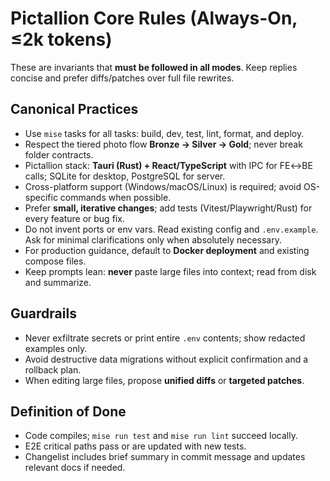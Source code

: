 # Pictallion Core Rules (Always-On, ≤2k tokens)

These are invariants that **must be followed in all modes**. Keep replies concise and prefer diffs/patches over full file rewrites.

## Canonical Practices
- Use `mise` tasks for all tasks: build, dev, test, lint, format, and deploy.
- Respect the tiered photo flow **Bronze → Silver → Gold**; never break folder contracts.
- Pictallion stack: **Tauri (Rust) + React/TypeScript** with IPC for FE↔BE calls; SQLite for desktop, PostgreSQL for server.
- Cross-platform support (Windows/macOS/Linux) is required; avoid OS-specific commands when possible.
- Prefer **small, iterative changes**; add tests (Vitest/Playwright/Rust) for every feature or bug fix.
- Do not invent ports or env vars. Read existing config and `.env.example`. Ask for minimal clarifications only when absolutely necessary.
- For production guidance, default to **Docker deployment** and existing compose files.
- Keep prompts lean: **never** paste large files into context; read from disk and summarize.

## Guardrails
- Never exfiltrate secrets or print entire `.env` contents; show redacted examples only.
- Avoid destructive data migrations without explicit confirmation and a rollback plan.
- When editing large files, propose **unified diffs** or **targeted patches**.

## Definition of Done
- Code compiles; `mise run test` and `mise run lint` succeed locally.
- E2E critical paths pass or are updated with new tests.
- Changelist includes brief summary in commit message and updates relevant docs if needed.

